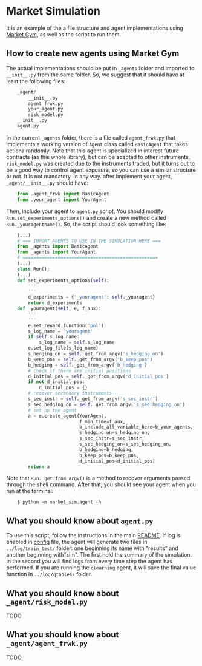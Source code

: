 # Market Simulation

It is an example of the a file structure and agent implementations using [Market Gym](../market_gym/README.md), as well as the script to run them.

## How to create new agents using Market Gym

The actual implementations should be put in `_agents` folder and imported to `__init__.py` from the same folder. So, we suggest that it should have at least the following files:
```sh
    _agent/
        __init__.py
        agent_frwk.py
        your_agent.py
        risk_model.py
    __init__.py
    agent.py
```

In the current `_agents` folder, there is a file called `agent_frwk.py` that implements a working version of `Agent` class called `BasicAgent` that takes actions randomly. Note that this agent is specialized in interest future contracts (as this whole library), but can be adapted to other instruments. `risk_model.py` was created due to the instruments traded, but it turns out to be a good way to control agent exposure, so you can use a similar structure or not. It is not mandatory. In any way. after implement your agent, `_agent/__init__.py` should have:

```python
    from .agent_frwk import BasicAgent
    from .your_agent import YourAgent
```

Then, include your agent to `agent.py` script. You should modify `Run.set_experiments_options()` and create a new method called `Run._youragentname()`. So, the script should look something like:

```python
    (...)
    # === IMPORT AGENTS TO USE IN THE SIMULATION HERE ===
    from _agents import BasicAgent
    from _agents import YourAgent
    # ==================================================
    (...)
    class Run():
    (...)
    def set_experiments_options(self):
        '''
        '''
        d_experiments = {'_youragent': self._youragent}
        return d_experiments
    def _youragent(self, e, f_aux):
        '''
        '''
        e.set_reward_function('pnl')
        s_log_name = 'youragent'
        if self.s_log_name:
            s_log_name = self.s_log_name
        e.set_log_file(s_log_name)
        s_hedging_on = self._get_from_argv('s_hedging_on')
        b_keep_pos = self._get_from_argv('b_keep_pos')
        b_hedging = self._get_from_argv('b_hedging')
        # check if there are initial positions
        d_initial_pos = self._get_from_argv('d_initial_pos')
        if not d_initial_pos:
            d_initial_pos = {}
        # recover secondary instruments
        s_sec_instr = self._get_from_argv('s_sec_instr')
        s_sec_hedging_on = self._get_from_argv('s_sec_hedging_on')
        # set up the agent
        a = e.create_agent(YourAgent,
                           f_min_time=f_aux,
                           b_include_all_variable_here=b_your_agents,
                           s_hedging_on=s_hedging_on,
                           s_sec_instr=s_sec_instr,
                           s_sec_hedging_on=s_sec_hedging_on,
                           b_hedging=b_hedging,
                           b_keep_pos=b_keep_pos,
                           d_initial_pos=d_initial_pos)
        return a
```

Note that `Run._get_from_argv()` is a method to recover arguments passed through the shell command. After that, you should see your agent when you run at the terminal:

```shell
    $ python -m market_sim.agent -h
```

## What you should know about `agent.py`

To use this script, follow the instructions in the main [README](../README.md). If log is enabled in [config](../market_gym/README.md) file, the agent will generate two files in `../log/train_test/` folder: one beginning its name with "results" and another beginning with"sim". The first hold the summary of the simulation. In the second you will find logs from every time step the agent has performed. If you are running the `qlearning` agent, it will save the final value function in `../log/qtables/` folder.

## What you should know about `_agent/risk_model.py`

TODO

## What you should know about `_agent/agent_frwk.py`

TODO
